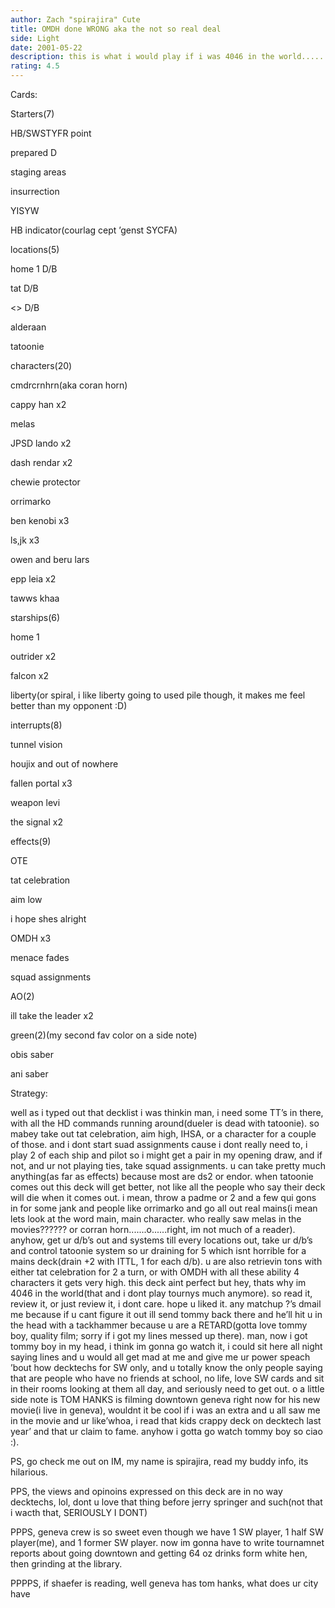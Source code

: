 ```yaml
---
author: Zach "spirajira" Cute
title: OMDH done WRONG aka the not so real deal
side: Light
date: 2001-05-22
description: this is what i would play if i was 4046 in the world........o wait, i am :)
rating: 4.5
---
```

Cards: 

Starters(7)
HB/SWSTYFR point
prepared D
staging areas
insurrection
YISYW
HB indicator(courlag cept ’genst SYCFA)

locations(5)
home 1 D/B
tat D/B
<> D/B
alderaan
tatoonie

characters(20)
cmdrcrnhrn(aka coran horn)
cappy han x2
melas
JPSD lando x2
dash rendar x2
chewie protector
orrimarko
ben kenobi x3
ls,jk x3
owen and beru lars
epp leia x2
tawws khaa

starships(6)
home 1
outrider x2
falcon x2
liberty(or spiral, i like liberty going to used pile though, it makes me feel better than my opponent :D)

interrupts(8)
tunnel vision
houjix and out of nowhere
fallen portal x3
weapon levi
the signal x2

effects(9)
OTE
tat celebration
aim low
i hope shes alright
OMDH x3
menace fades
squad assignments

AO(2)
ill take the leader x2

green(2)(my second fav color on a side note)
obis saber
ani saber





Strategy: 

well as i typed out that decklist i was thinkin man, i need some TT’s in there, with all the HD commands running around(dueler is dead with tatoonie).  so mabey take out tat celebration, aim high, IHSA, or a character for a couple of those.  and i dont start suad assignments cause i dont really need to, i play 2 of each ship and pilot so i might get a pair in my opening draw, and if not, and ur not playing ties, take squad assignments.  u can take pretty much anything(as far as effects) because most are ds2 or endor.  when tatoonie comes out this deck will get better, not like all the people who say their deck will die when it comes out.  i mean, throw a padme or 2 and a few qui gons in for some jank and people like orrimarko and go all out real mains(i mean lets look at the word main, main character.  who really saw melas in the movies?????? or corran horn.......o......right, im not much of a reader).  anyhow, get ur d/b’s out and systems till every locations out, take ur d/b’s and control tatoonie system so ur draining for 5 which isnt horrible for a mains deck(drain +2 with ITTL, 1 for each d/b).  u are also retrievin tons with either tat celebration for 2 a turn, or with OMDH with all these ability 4 characters it gets very high.  this deck aint perfect but hey, thats why im 4046 in the world(that and i dont play tournys much anymore).  so read it, review it, or just review it, i dont care.  hope u liked it.  any matchup ?’s dmail me because if u cant figure it out ill send tommy back there and he’ll hit u in the head with a tackhammer because u are a RETARD(gotta love tommy boy, quality film; sorry if i got my lines messed up there).  man, now i got tommy boy in my head, i think im gonna go watch it, i could sit here all night saying lines and u would all get mad at me and give me ur power speach ’bout how decktechs for SW only, and u totally know the only people saying that are people who have no friends at school, no life, love SW cards and sit in their rooms looking at them all day, and seriously need to get out.  o a little side note is TOM HANKS is filming downtown geneva right now for his new movie(i live in geneva), wouldnt it be cool if i was an extra and u all saw me in the movie and ur like’whoa, i read that kids crappy deck on decktech last year’  and that ur claim to fame.  anyhow i gotta go watch tommy boy so ciao :).  
PS, go check me out on IM, my name is spirajira, read my buddy info, its hilarious.
PPS, the views and opinoins expressed on this deck are in no way decktechs, lol, dont u love that thing before jerry springer and such(not that i wacth that, SERIOUSLY I DONT) 
PPPS, geneva crew is so sweet even though we have 1 SW player, 1 half SW player(me), and 1 former SW player.  now im gonna have to write tournamnet reports about going downtown and getting 64 oz drinks form white hen, then grinding at the library.
PPPPS, if shaefer is reading, well geneva has tom hanks, what does ur city have 
